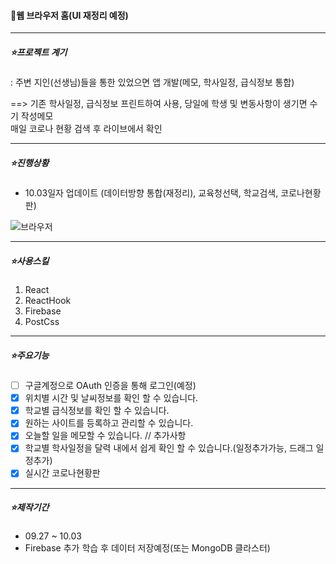 #### 🌟웹 브라우저 홈(UI 재정리 예정)

---

##### ⭐프로젝트 계기

: 주변 지인(선생님)들을 통한 있었으면 앱 개발(메모, 학사일정, 급식정보 통합)

==> 기존 학사일정, 급식정보 프린트하여 사용, 당일에 학생 및 변동사항이 생기면 수기 작성메모  
 매일 코로나 현황 검색 후 라이브에서 확인

---

##### ⭐진행상황

- 10.03일자 업데이트 (데이터방향 통합(재정리), 교육청선택, 학교검색, 코로나현황판)

![브라우저](https://user-images.githubusercontent.com/78192018/135751240-4781164a-bfb9-4a8a-8dd4-440dcc40f393.png)

---

##### ⭐사용스킬

1. React
2. ReactHook
3. Firebase
4. PostCss

---

##### ⭐주요기능

- [ ] 구글계정으로 OAuth 인증을 통해 로그인(예정)
- [x] 위치별 시간 및 날씨정보를 확인 할 수 있습니다.
- [x] 학교별 급식정보를 확인 할 수 있습니다.
- [x] 원하는 사이트를 등록하고 관리할 수 있습니다.
- [x] 오늘할 일을 메모할 수 있습니다.
      // 추가사항
- [x] 학교별 학사일정을 달력 내에서 쉽게 확인 할 수 있습니다.(일정추가가능, 드래그 일정추가)
- [x] 실시간 코로나현황판

---

##### ⭐제작기간

- 09.27 ~ 10.03
- Firebase 추가 학습 후 데이터 저장예정(또는 MongoDB 클라스터)

